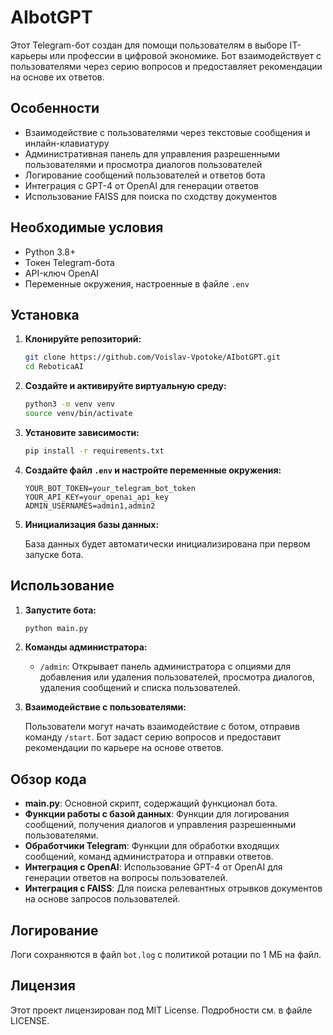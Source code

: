 # AIbotGPT

Этот Telegram-бот создан для помощи пользователям в выборе IT-карьеры или профессии в цифровой экономике. 
Бот взаимодействует с пользователями через серию вопросов и предоставляет рекомендации на основе их ответов.

## Особенности

- Взаимодействие с пользователями через текстовые сообщения и инлайн-клавиатуру
- Административная панель для управления разрешенными пользователями и просмотра диалогов пользователей
- Логирование сообщений пользователей и ответов бота
- Интеграция с GPT-4 от OpenAI для генерации ответов
- Использование FAISS для поиска по сходству документов

## Необходимые условия

- Python 3.8+
- Токен Telegram-бота
- API-ключ OpenAI
- Переменные окружения, настроенные в файле `.env`

## Установка

1. **Клонируйте репозиторий:**

    ```bash
    git clone https://github.com/Voislav-Vpotoke/AIbotGPT.git
    cd ReboticaAI
    ```

2. **Создайте и активируйте виртуальную среду:**

    ```bash
    python3 -m venv venv
    source venv/bin/activate
    ```

3. **Установите зависимости:**

    ```bash
    pip install -r requirements.txt
    ```

4. **Создайте файл `.env` и настройте переменные окружения:**

    ```env
    YOUR_BOT_TOKEN=your_telegram_bot_token
    YOUR_API_KEY=your_openai_api_key
    ADMIN_USERNAMES=admin1,admin2
    ```

5. **Инициализация базы данных:**

    База данных будет автоматически инициализирована при первом запуске бота.

## Использование

1. **Запустите бота:**

    ```bash
    python main.py
    ```

2. **Команды администратора:**

    - `/admin`: Открывает панель администратора с опциями для добавления или удаления пользователей, просмотра диалогов, удаления сообщений и списка пользователей.

3. **Взаимодействие с пользователями:**

    Пользователи могут начать взаимодействие с ботом, отправив команду `/start`. Бот задаст серию вопросов и предоставит рекомендации по карьере на основе ответов.

## Обзор кода

- **main.py**: Основной скрипт, содержащий функционал бота.
- **Функции работы с базой данных**: Функции для логирования сообщений, получения диалогов и управления разрешенными пользователями.
- **Обработчики Telegram**: Функции для обработки входящих сообщений, команд администратора и отправки ответов.
- **Интеграция с OpenAI**: Использование GPT-4 от OpenAI для генерации ответов на вопросы пользователей.
- **Интеграция с FAISS**: Для поиска релевантных отрывков документов на основе запросов пользователей.

## Логирование

Логи сохраняются в файл `bot.log` с политикой ротации по 1 МБ на файл.

## Лицензия

Этот проект лицензирован под MIT License. Подробности см. в файле LICENSE.
